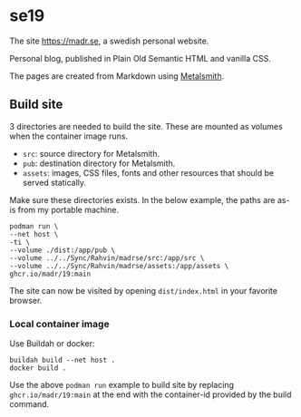 # se19

The site https://madr.se, a swedish personal website.

Personal blog, published in Plain Old Semantic HTML and vanilla CSS.

The pages are created from Markdown using [Metalsmith][1].

## Build site

3 directories are needed to build the site. These are
mounted as volumes when the container image runs.

- `src`: source directory for Metalsmith.
- `pub`: destination directory for Metalsmith.
- `assets`: images, CSS files, fonts and other resources that should be served statically.

Make sure these directories exists. In the below example, the paths are as-is from my portable machine.

    podman run \
    --net host \
    -ti \
    --volume ./dist:/app/pub \
    --volume ../../Sync/Rahvin/madrse/src:/app/src \
    --volume ../../Sync/Rahvin/madrse/assets:/app/assets \
    ghcr.io/madr/19:main

The site can now be visited by opening `dist/index.html` in your favorite browser.

### Local container image

Use Buildah or docker:

    buildah build --net host .
    docker build .

Use the above `podman run` example to build site by replacing `ghcr.io/madr/19:main` at the end with the container-id provided by the build command.


[1]: https://metalsmith.io/
